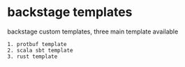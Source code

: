 # backstage templates

backstage custom templates, three main template available

```
1. protbuf template
2. scala sbt template
3. rust template
```
